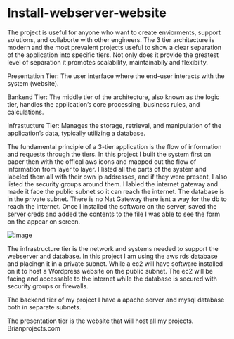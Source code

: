 # Install-webserver-website
The project is useful for anyone who want to create enviorments, support solutions, and collaborte with other engineers.
The 3 tier architecture is modern and the most prevalent projects useful to show a clear separation of the application into specific tiers. Not only does it provide the greatest level of separation it promotes scalability, maintainabily and flexibilty.

Presentation Tier: The user interface where the end-user interacts with the system (website).

 Bankend Tier: The middle tier of the architecture, also known as the logic tier, handles the application’s core processing, business rules, and calculations.

Infrastucture Tier: Manages the storage, retrieval, and manipulation of the application’s data, typically utilizing a database.

The fundamental principle of a 3-tier application is the flow of information and requests through the tiers. In this project I built the system first on paper then with the offical aws icons and mapped out the flow of information from layer to layer. I listed all the parts of the system and labeled them all with their own  ip addresses, and if they were present, I also listed the security groups around them. I labled the internet gateway and made it face the public subnet so it can reach the internet. The database is in the private subnet. There is no Nat Gateway there isnt a way for the db to reach the internet. Once I installed the software on the server, saved the server creds and added the contents to the file I was able to see the form on the appear on screen.


![image](https://github.com/user-attachments/assets/905c66f5-540d-4155-b144-66a06be3e896)

The infrastructure tier is the network and systems needed to support the webserver and database. In this project I am using the aws rds database and placingn it in a private subnet. While a ec2 will have software installed on it to host a Wordpress website on the public subnet. The ec2 will be facing and accessable to the internet while the database is secured with security groups or firewalls.

The backend tier of my project I have a apache server and mysql database both in separate subnets.

The presentation tier is the website that will host all my projects.
Brianprojects.com








